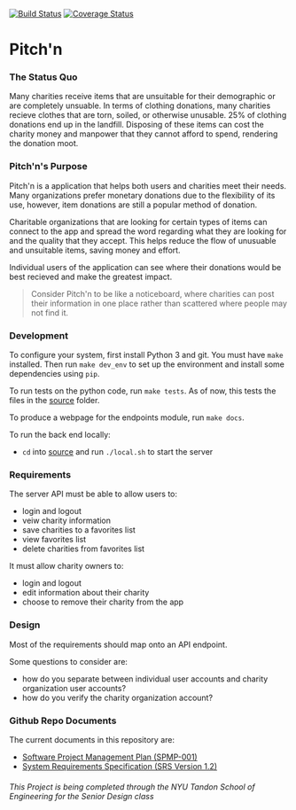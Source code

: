 [![Build Status](https://travis-ci.com/csongbird/Pitch-n.svg?branch=main)](https://travis-ci.com/csongbird/Pitch-n) [![Coverage Status](https://coveralls.io/repos/github/csongbird/Pitch-n/badge.svg?branch=main)](https://coveralls.io/github/csongbird/Pitch-n?branch=main)
# Pitch'n

### The Status Quo
Many charities receive items that are unsuitable for their demographic or
are completely unsuable. In terms of clothing donations, many charities 
recieve clothes that are torn, soiled, or otherwise unusable. 25% of clothing 
donations end up in the landfill. Disposing of these items can cost the charity money
and manpower that they cannot afford to spend, rendering the donation moot. 

### Pitch'n's Purpose

Pitch'n is a application that helps both users and charities meet their needs.
Many organizations prefer monetary donations due to the flexibility of its use, 
however, item donations are still a popular method of donation.

Charitable organizations that are looking for certain types of items can connect to the
app and spread the word regarding what they are looking for and the quality that they 
accept. This helps reduce the flow of unusuable and unsuitable items, saving money and effort.

Individual users of the application can see where their donations would be best recieved
and make the greatest impact. 

> Consider Pitch'n to be like a noticeboard, where charities can post their information in
> one place rather than scattered where people may not find it.
 
### Development
To configure your system, first install Python 3 and git. You must have `make` installed. Then run `make dev_env` to set up the environment and install some dependencies using `pip`. 

To run tests on the python code, run `make tests`. As of now, this tests the files in the [source](https://github.com/csongbird/Pitch-n/tree/main/source) folder. 

To produce a webpage for the endpoints module, run `make docs`. 

To run the back end locally:
* `cd` into [source](https://github.com/csongbird/Pitch-n/tree/main/source) and run `./local.sh` to start the server

### Requirements
The server API must be able to allow users to:
* login and logout
* veiw charity information
* save charities to a favorites list
* view favorites list
* delete charities from favorites list

It must allow charity owners to:
* login and logout
* edit information about their charity
* choose to remove their charity from the app

### Design
Most of the requirements should map onto an API endpoint. 

Some questions to consider are:
* how do you separate between individual user accounts and charity organization user accounts?
* how do you verify the charity organization account?

### Github Repo Documents

The current documents in this repository are:
* [Software Project Management Plan (SPMP-001)](https://github.com/csongbird/Pitch-n/blob/main/Project%20Documents/Pitch_n-SPMP-001.pdf)
* [System Requirements Specification (SRS Version 1.2)](https://github.com/csongbird/Pitch-n/blob/main/Project%20Documents/Pitch_n-SRS-Analysis.pdf)


###### _This Project is being completed through the NYU Tandon School of Engineering for the Senior Design class_
